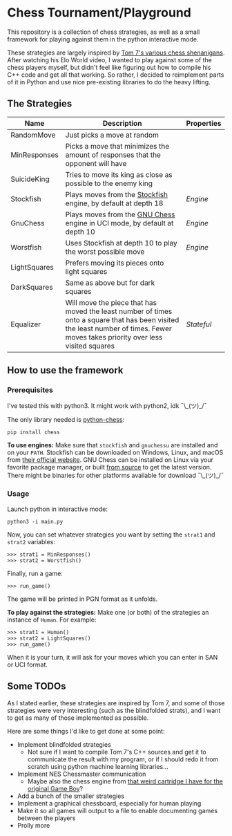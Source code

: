 # Chess Tournament/Playground

This repository is a collection of chess strategies, as well as a small framework for playing against them in the python interactive mode.

These strategies are largely inspired by [Tom 7's various chess shenanigans](tom7.org/chess). After watching his Elo World video, I wanted to play against some of the chess players myself, but didn't feel like figuring out how to compile his C++ code and get all that working. So rather, I decided to reimplement parts of it in Python and use nice pre-existing libraries to do the heavy lifting.

## The Strategies

Name | Description | Properties
--- | --- | ---
RandomMove | Just picks a move at random
MinResponses | Picks a move that minimizes the amount of responses that the opponent will have
SuicideKing | Tries to move its king as close as possible to the enemy king
Stockfish | Plays moves from the [Stockfish](https://stockfishchess.org/) engine, by default at depth 18 | *Engine*
GnuChess | Plays moves from the [GNU Chess](https://www.gnu.org/software/chess/) engine in UCI mode, by default at depth 10 | *Engine*
Worstfish | Uses Stockfish at depth 10 to play the worst possible move | *Engine*
LightSquares | Prefers moving its pieces onto light squares
DarkSquares | Same as above but for dark squares
Equalizer | Will move the piece that has moved the least number of times onto a square that has been visited the least number of times. Fewer moves takes priority over less visited squares | *Stateful*

## How to use the framework

### Prerequisites

I've tested this with python3. It might work with python2, idk ¯\\\_(ツ)\_/¯

The only library needed is [python-chess](https://python-chess.readthedocs.io/en/latest/index.html):
```
pip install chess
```

**To use engines:** Make sure that `stockfish` and `gnuchessu` are installed and on your `PATH`. Stockfish can be downloaded on Windows, Linux, and macOS from [their official website](https://stockfishchess.org/). GNU Chess can be installed on Linux via your favorite package manager, or built [from source](https://ftp.gnu.org/gnu/chess/) to get the latest version. There might be binaries for other platforms available for download ¯\\\_(ツ)\_/¯

### Usage

Launch python in interactive mode:

```
python3 -i main.py
```

Now, you can set whatever strategies you want by setting the `strat1` and `strat2` variables:

```
>>> strat1 = MinResponses()
>>> strat2 = Worstfish()
```

Finally, run a game:

```
>>> run_game()
```

The game will be printed in PGN format as it unfolds.

**To play against the strategies:** Make one (or both) of the strategies an instance of `Human`. For example:

```
>>> strat1 = Human()
>>> strat2 = LightSquares()
>>> run_game()
```

When it is your turn, it will ask for your moves which you can enter in SAN or UCI format.

## Some TODOs

As I stated earlier, these strategies are inspired by Tom 7, and some of those strategies were very interesting (such as the blindfolded strats), and I want to get as many of those implemented as possible.

Here are some things I'd like to get done at some point:

* Implement blindfolded strategies
	* Not sure if I want to compile Tom 7's C++ sources and get it to communicate the result with my program, or if I should redo it from scratch using python machine learning libraries...
* Implement NES Chessmaster communication
	* Maybe also the chess engine from [that weird cartridge I have for the original Game Boy](https://gamefaqs.gamespot.com/gameboy/569621-4-in-1-fun-pak)?
* Add a bunch of the smaller strategies
* Implement a graphical chessboard, especially for human playing
* Make it so all games will output to a file to enable documenting games between the players
* Prolly more
